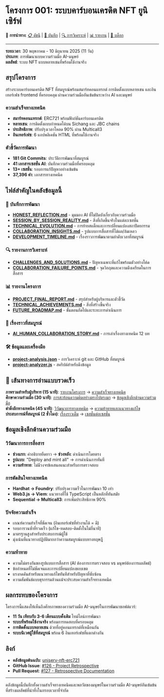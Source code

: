 # โครงการ 001: ระบบคาร์บอนเครดิต NFT ยูนิเซิร์ฟ

🔗 **การนำทาง**: [📋 ดัชนี](index.md) | [📝 บันทึก](diary/HONEST_REFLECTION.md) | [🔍 การวิเคราะห์](analysis/CHALLENGES_AND_SOLUTIONS.md) | [📊 รายงาน](reports/PROJECT_FINAL_REPORT.md) | [📖 บล็อก](/blog/ai-human-collaboration-story)

---

**ระยะเวลา**: 30 พฤษภาคม - 10 มิถุนายน 2025 (11 วัน)  
**ประเภท**: การพัฒนาแบบความร่วมมือ AI-มนุษย์  
**ผลลัพธ์**: ระบบ NFT แบบหลายเชนที่พร้อมใช้งานจริง

## สรุปโครงการ

สร้างระบบคาร์บอนเครดิต NFT ที่สมบูรณ์พร้อมสมาร์ทคอนแทรกต์ การติดตั้งแบบหลายเชน และอินเทอร์เฟซ frontend ที่ครอบคลุม ผ่านความร่วมมืออันเข้มข้นระหว่าง AI และมนุษย์

### ความสำเร็จทางเทคนิค
- **สมาร์ทคอนแทรกต์**: ERC721 พร้อมฟังก์ชันคาร์บอนเครดิต
- **หลายเชน**: การติดตั้งแบบกำหนดได้บน Sichang และ JBC chains
- **ประสิทธิภาพ**: ปรับปรุงเวลาโหลด 90% ผ่าน Multicall3
- **อินเทอร์เฟซ**: 6 แอปพลิเคชัน HTML ที่พร้อมใช้งานจริง

### ตัวชี้วัดการพัฒนา
- **181 Git Commits**: ประวัติการพัฒนาที่สมบูรณ์
- **41 เอกสารเซสชั่น AI**: บันทึกความร่วมมือที่ครอบคลุม
- **13+ เซสชั่น**: รอบการแก้ปัญหาอย่างเข้มข้น
- **37,396 คำ**: เอกสารทางเทคนิค

## ไฟล์สำคัญในคลังข้อมูลนี้

### 📝 บันทึกการพัฒนา
- [**HONEST_REFLECTION.md**](diary/HONEST_REFLECTION.md) - มุมมอง AI ที่ไม่ปิดบังเกี่ยวกับความร่วมมือ
- [**SESSION_BY_SESSION_REALITY.md**](diary/SESSION_BY_SESSION_REALITY.md) - สิ่งที่เกิดขึ้นจริงในแต่ละเซสชั่น
- [**TECHNICAL_EVOLUTION.md**](diary/TECHNICAL_EVOLUTION.md) - การย้ายสแต็กและการเปลี่ยนแปลงสถาปัตยกรรม
- [**COLLABORATION_INSIGHTS.md**](diary/COLLABORATION_INSIGHTS.md) - รูปแบบการสื่อสารที่ได้ผล/ล้มเหลว
- [**DEVELOPMENT_TIMELINE.md**](diary/DEVELOPMENT_TIMELINE.md) - เรื่องราวการพัฒนาตามลำดับเวลาที่สมบูรณ์

### 🔍 รายงานการวิเคราะห์
- [**CHALLENGES_AND_SOLUTIONS.md**](analysis/CHALLENGES_AND_SOLUTIONS.md) - ปัญหาเฉพาะที่แก้ไขพร้อมตัวอย่างโค้ด
- [**COLLABORATION_FAILURE_POINTS.md**](analysis/COLLABORATION_FAILURE_POINTS.md) - จุดวิกฤตและความตึงเครียดในการสื่อสาร

### 📊 รายงานโครงการ
- [**PROJECT_FINAL_REPORT.md**](reports/PROJECT_FINAL_REPORT.md) - สรุปสำหรับผู้บริหารและตัวชี้วัด
- [**TECHNICAL_ACHIEVEMENTS.md**](reports/TECHNICAL_ACHIEVEMENTS.md) - สิ่งที่สร้างขึ้นจริง
- [**FUTURE_ROADMAP.md**](reports/FUTURE_ROADMAP.md) - ขั้นตอนถัดไปและระยะการดำเนินการ

### 📖 เรื่องราวที่สมบูรณ์
- [**AI_HUMAN_COLLABORATION_STORY.md**](blog/AI_HUMAN_COLLABORATION_STORY.md) - การเล่าเรื่องทางเทคนิค 12 บท

### 🛠️ ข้อมูลและเครื่องมือ
- [**project-analysis.json**](data/project-analysis.json) - การวิเคราะห์ git และ GitHub ที่สมบูรณ์
- [**project-analyzer.js**](tools/project-analyzer.js) - สคริปต์สำหรับดึงข้อมูล

## 🎯 เส้นทางการอ่านแบบรวดเร็ว

**ภาพรวมสำหรับผู้บริหาร (15 นาที)**: [รายงานโครงการ](reports/PROJECT_FINAL_REPORT.md) → [ความสำเร็จทางเทคนิค](reports/TECHNICAL_ACHIEVEMENTS.md)  
**ศึกษาความร่วมมือ (30 นาที)**: [การสะท้อนความคิดอย่างตรงไปตรงมา](diary/HONEST_REFLECTION.md) → [ข้อมูลเชิงลึกด้านความร่วมมือ](diary/COLLABORATION_INSIGHTS.md)  
**ดำดิ่งลึกทางเทคนิค (45 นาที)**: [วิวัฒนาการทางเทคนิค](diary/TECHNICAL_EVOLUTION.md) → [ความท้าทายและแนวทางแก้ไข](analysis/CHALLENGES_AND_SOLUTIONS.md)  
**ประสบการณ์ที่สมบูรณ์ (2 ชั่วโมง)**: [เรื่องราวเต็ม](blog/AI_HUMAN_COLLABORATION_STORY.md) → [เซสชั่นต่อเซสชั่น](diary/SESSION_BY_SESSION_REALITY.md)

## ข้อมูลเชิงลึกด้านความร่วมมือ

### วิวัฒนาการการสื่อสาร
- **ช่วงแรก**: คำอธิบายยืดยาว → **ช่วงหลัง**: ดำเนินการโดยตรง
- **รูปแบบ**: "Deploy and mint all" → การดำเนินการทันที
- **ความท้าทาย**: ไม่มีวงจรข้อเสนอแนะสำหรับการตรวจสอบ

### การตัดสินใจทางเทคนิค
- **Hardhat → Foundry**: ปรับปรุงความเร็วในการพัฒนา 10 เท่า
- **Web3.js → Viem**: แนวทางที่ใช้ TypeScript เป็นหลักที่ทันสมัย
- **Sequential → Multicall3**: การเพิ่มประสิทธิภาพ 90%

### ปัจจัยความสำเร็จ
- เกณฑ์ความสำเร็จที่ชัดเจน (อินเทอร์เฟซที่ทำงานได้ = ดี)
- รอบการวนซ้ำที่รวดเร็ว (แก้ไข-ทดสอบ-ติดตั้งในไม่กี่นาที)
- มาตรฐานสูงสำหรับประสบการณ์ผู้ใช้
- มุ่งเน้นที่แนวทางปฏิบัติมากกว่าความสมบูรณ์แบบทางทฤษฎี

### ความท้าทาย
- ความไม่ตรงกันของรูปแบบการสื่อสาร (AI ต้องการการตรวจสอบ vs มนุษย์ต้องการผลลัพธ์)
- ข้อกำหนดที่ไม่ชัดเจนและการเปลี่ยนแปลงขอบเขต
- แรงกดดันสำหรับแนวทางแก้ไขทันทีสำหรับปัญหาที่ซับซ้อน
- ความสัมพันธ์แบบธุรกรรมล้วนแม้จะประสบความสำเร็จทางเทคนิค

## ผลกระทบของโครงการ

โครงการนี้แสดงให้เห็นถึงศักยภาพของความร่วมมือ AI-มนุษย์ในการพัฒนาซอฟต์แวร์:
- **11 วัน เทียบกับ 3-6 เดือนแบบดั้งเดิม** ไทม์ไลน์การพัฒนา
- **ระบบที่พร้อมใช้งานจริง** พร้อมการทดสอบที่ครอบคลุม
- **การติดตั้งแบบหลายเชน** ด้วยที่อยู่คอนแทรกต์ที่เหมือนกัน
- **ระบบนิเวศผู้ใช้ที่สมบูรณ์** พร้อม 6 อินเทอร์เฟซที่แตกต่างกัน

## ลิงก์

- **คลังข้อมูลต้นฉบับ**: [uniserv-nft-erc721](https://github.com/alchemycat/uniserv-nft-erc721)
- **GitHub Issue**: [#126 - Project Retrospective](https://github.com/alchemycat/uniserv-nft-erc721/issues/126)
- **Pull Request**: [#127 - Retrospective Documentation](https://github.com/alchemycat/uniserv-nft-erc721/pull/127)

---

คลังข้อมูลนี้บันทึกทั้งความสำเร็จทางเทคนิคและพลวัตของมนุษย์ในความร่วมมือ AI-มนุษย์อันเข้มข้นที่สร้างผลลัพธ์ที่น่าทึ่งในกรอบเวลาที่จำกัด